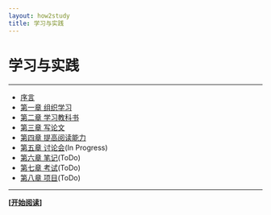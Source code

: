 ```yaml
---
layout: how2study
title: 学习与实践
---
```


# 学习与实践

<h4 id="top"></h4>

***

*   [序言][ref00]
*   [第一章 组织学习][ref01]
*   [第二章 学习教科书][ref02]
*   [第三章 写论文][ref03]
*   [第四章 提高阅读能力][ref04]
*   [第五章 讨论会][ref05](In Progress)
*   [第六章 笔记][ref06](ToDo)
*   [第七章 考试][ref07](ToDo)
*   [第八章 项目][ref08](ToDo)

***

**[[开始阅读][ref00]]**

[ref00]: how2study_0.html '序言'
[ref01]: how2study_1.html '第一章 组织学习'
[ref02]: how2study_2.html '第二章 学习教科书'
[ref03]: how2study_3.html '第三章 写论文'
[ref04]: how2study_4.html '第四章 提高阅读能力'
[ref05]: how2study_5.html '第五章 讨论会'
[ref06]: how2study_6.html '第六章 笔记'
[ref07]: how2study_7.html '第七章 考试'
[ref08]: how2study_8.html '第八章 项目'
